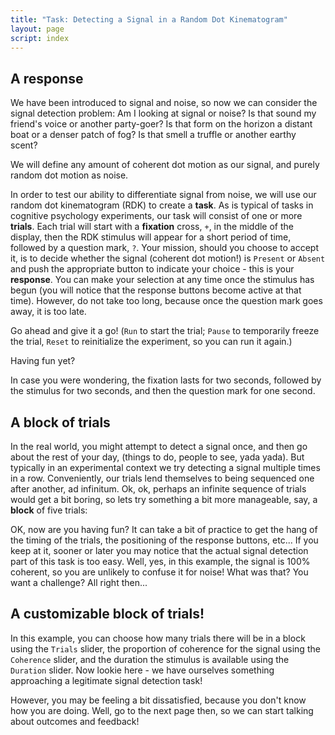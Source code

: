 ```yaml
---
title: "Task: Detecting a Signal in a Random Dot Kinematogram"
layout: page
script: index
---
```


## A response

We have been introduced to signal and noise, so now we can consider the signal detection problem: Am
I looking at signal or noise? Is that sound my friend's voice or another party-goer? Is that form on
the horizon a distant boat or a denser patch of fog? Is that smell a truffle or another earthy
scent?

We will define any amount of coherent dot motion as our signal, and purely random dot motion as
noise.

In order to test our ability to differentiate signal from noise, we will use our random dot
kinematogram (RDK) to create a **task**. As is typical of tasks in cognitive psychology experiments,
our task will consist of one or more **trials**. Each trial will start with a **fixation** cross, `+`,
in the middle of the display, then the RDK stimulus will appear for a short period of time, followed
by a question mark, `?`. Your mission, should you choose to accept it, is to decide whether the
signal (coherent dot motion!) is `Present` or `Absent` and push the appropriate button to indicate
your choice - this is your **response**. You can make your selection at any time once the stimulus
has begun (you will notice that the response buttons become active at that time). However, do not
take too long, because once the question mark goes away, it is too late.

Go ahead and give it a go! (`Run` to start the trial; `Pause` to temporarily freeze the trial,
`Reset` to reinitialize the experiment, so you can run it again.)

<sdt-example-human>
  <sdt-control run pause reset coherence=".5"></sdt-control>
  <rdk-task count="100" coherence=".5" trials="1" probability=".5" duration="2000"
    wait="2000" iti="2000"></rdk-task>
  <sdt-response interactive feedback="none"></sdt-response>
</sdt-example-human>

Having fun yet?

In case you were wondering, the fixation lasts for two seconds, followed by the
stimulus for two seconds, and then the question mark for one second.

## A block of trials

In the real world, you might attempt to detect a signal once, and then go about the rest of
your day, (things to do, people to see, yada yada). But typically in an experimental context we try
detecting a signal multiple times in a row. Conveniently, our trials lend themselves to being
sequenced one after another, ad infinitum. Ok, ok, perhaps an infinite sequence of trials would get
a bit boring, so lets try something a bit more manageable, say, a **block** of five trials:

<sdt-example-human>
  <sdt-control run pause reset coherence=".5"></sdt-control>
  <rdk-task count="100" coherence=".5" trials="5" probability=".5" duration="2000"
    wait="2000" iti="2000"></rdk-task>
  <sdt-response interactive feedback="none"></sdt-response>
</sdt-example-human>

OK, now are you having fun? It can take a bit of practice to get the hang of the timing of the
trials, the positioning of the response buttons, etc... If you keep at it, sooner or later you may
notice that the actual signal detection part of this task is too easy. Well, yes, in this example,
the signal is 100% coherent, so you are unlikely to confuse it for noise! What was that? You want a
challenge? All right then...

## A customizable block of trials!

In this example, you can choose how many trials there will be in a block using the `Trials` slider,
the proportion of coherence for the signal using the `Coherence` slider, and the duration the
stimulus is available using the `Duration` slider. Now lookie here - we have ourselves something
approaching a legitimate signal detection task!

<sdt-example-human>
  <sdt-control run pause reset coherence=".5" trials="5" duration="2000"></sdt-control>
  <rdk-task count="100" coherence=".5" trials="5" probability=".5" duration="2000"
    wait="2000" iti="2000"></rdk-task>
  <sdt-response  interactive feedback="none"></sdt-response>
</sdt-example-human>

However, you may be feeling a bit dissatisfied, because you don't know how you are doing. Well, go
to the next page then, so we can start talking about outcomes and feedback!
